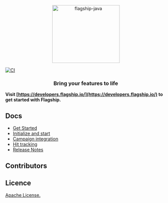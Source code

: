 <p align="center">

<img  src="https://mk0abtastybwtpirqi5t.kinstacdn.com/wp-content/uploads/picture-solutions-persona-product-flagship.jpg"  width="211"  height="182"  alt="flagship-java"  />

</p>

[![CI](https://github.com/ABTastyAdel/flagship-flutter-sdk/actions/workflows/ci.yml/badge.svg)](https://github.com/ABTastyAdel/flagship-flutter-sdk/actions/workflows/ci.yml)

<h3 align="center">Bring your features to life</h3>

**Visit [https://developers.flagship.io/](https://developers.flagship.io/) to get started with Flagship.**

## Docs

- [Get Started](https://developers.flagship.io/docs/sdk/flutter/v0.2#getting-started)
- [Initialize and start](https://developers.flagship.io/docs/sdk/flutter/v0.2#initialization)
- [Campaign integration](https://developers.flagship.io/docs/sdk/flutter/v0.2#managing-visitor-campaigns)
- [Hit tracking](https://developers.flagship.io/docs/sdk/flutter/v0.2#hit-tracking)
- [Release Notes](https://developers.flagship.io/docs/sdk/flutter/v0.2#release-notes)

## Contributors

## Licence

[Apache License.](https://github.com/flagship-io/flagship-java/blob/master/LICENSE)

